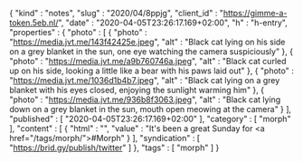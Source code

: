 {
  "kind" : "notes",
  "slug" : "2020/04/8ppjg",
  "client_id" : "https://gimme-a-token.5eb.nl/",
  "date" : "2020-04-05T23:26:17.169+02:00",
  "h" : "h-entry",
  "properties" : {
    "photo" : [ {
      "photo" : "https://media.jvt.me/143f42425e.jpeg",
      "alt" : "Black cat lying on his side on a grey blanket in the sun, one eye watching the camera suspiciously"
    }, {
      "photo" : "https://media.jvt.me/a9b760746a.jpeg",
      "alt" : "Black cat curled up on his side, looking a little like a bear with his paws laid out"
    }, {
      "photo" : "https://media.jvt.me/1036d1b4b7.jpeg",
      "alt" : "Black cat lying on a grey blanket with his eyes closed, enjoying the sunlight warming him"
    }, {
      "photo" : "https://media.jvt.me/936b8f3063.jpeg",
      "alt" : "Black cat lying down on a grey blanket in the sun, mouth open meowing at the camera"
    } ],
    "published" : [ "2020-04-05T23:26:17.169+02:00" ],
    "category" : [ "morph" ],
    "content" : [ {
      "html" : "",
      "value" : "It's been a great Sunday for <a href=\"/tags/morph/\">#Morph</a>"
    } ],
    "syndication" : [ "https://brid.gy/publish/twitter" ]
  },
  "tags" : [ "morph" ]
}

